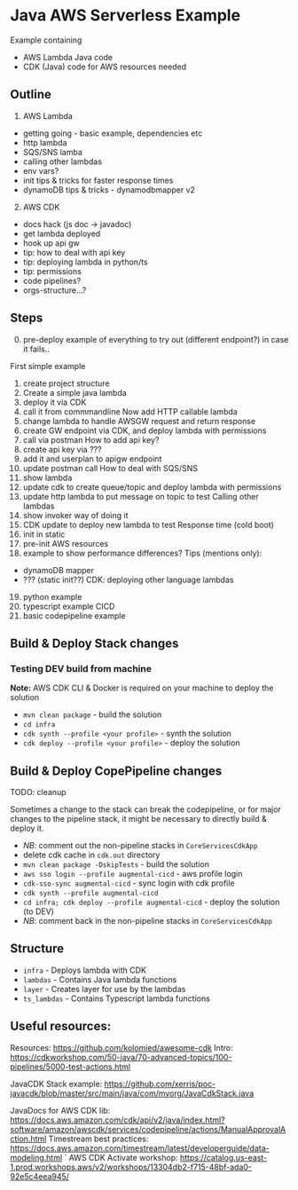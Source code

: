 # Java AWS Serverless Example
Example containing

* AWS Lambda Java code
* CDK (Java) code for AWS resources needed

## Outline

1. AWS Lambda
- getting going - basic example, dependencies etc
- http lambda
- SQS/SNS lamba
- calling other lambdas
- env vars?
- init tips & tricks for faster response times
- dynamoDB tips & tricks - dynamodbmapper v2

2. AWS CDK
- docs hack (js doc -> javadoc)
- get lambda deployed
- hook up api gw
- tip: how to deal with api key
- tip: deploying lambda in python/ts
- tip: permissions
- code pipelines?
- orgs-structure...?

## Steps
0. pre-deploy example of everything to try out (different endpoint?) in case it fails..

First simple example
1. create project structure
2. Create a simple java lambda
3. deploy it via CDK
4. call it from commmandline
Now add HTTP callable lambda
5. change lambda to handle AWSGW request and return response
6. create GW endpoint via CDK, and deploy lambda with permissions
7. call via postman
How to add api key?
8. create api key via ???
9. add it and userplan to apigw endpoint
10. update postman call
How to deal with SQS/SNS
11. show lambda
12. update cdk to create queue/topic and deploy lambda with permissions
13. update http lambda to put message on topic to test 
Calling other lambdas
14. show invoker way of doing it
15. CDK update to deploy new lambda to test
Response time (cold boot)
16. init in static
17. pre-init AWS resources
18. example to show performance differences?
Tips (mentions only):
- dynamoDB mapper
- ??? (static init??)
CDK: deploying other language lambdas
19. python example
20. typescript example
CICD
21. basic codepipeline example

## Build & Deploy Stack changes

### Testing DEV build from machine

**Note:** AWS CDK CLI & Docker is required on your machine to deploy the solution

- `mvn clean package` - build the solution
- `cd infra`
- `cdk synth --profile <your profile>` - synth the solution
- `cdk deploy --profile <your profile>` - deploy the solution


## Build & Deploy CopePipeline changes

TODO: cleanup 

Sometimes a change to the stack can break the codepipeline, or for major changes to the pipeline stack, it might be necessary to directly build & deploy it.

- *NB*: comment out the non-pipeline stacks in `CoreServicesCdkApp`
- delete cdk cache in `cdk.out` directory
- `mvn clean package -DskipTests` - build the solution
- `aws sso login --profile augmental-cicd` - aws profile login
- `cdk-sso-sync augmental-cicd` - sync login with cdk profile
- `cdk synth --profile augmental-cicd`
- `cd infra; cdk deploy --profile augmental-cicd` - deploy the solution (to DEV)
- *NB*: comment back in the non-pipeline stacks in `CoreServicesCdkApp`

## Structure

* `infra` - Deploys lambda with CDK
* `lambdas` - Contains Java lambda functions
* `layer` - Creates layer for use by the lambdas
* `ts_lambdas` - Contains Typescript lambda functions


## Useful resources:

Resources: https://github.com/kolomied/awesome-cdk
Intro: https://cdkworkshop.com/50-java/70-advanced-topics/100-pipelines/5000-test-actions.html

JavaCDK Stack example: https://github.com/xerris/poc-javacdk/blob/master/src/main/java/com/myorg/JavaCdkStack.java

JavaDocs for AWS CDK lib: https://docs.aws.amazon.com/cdk/api/v2/java/index.html?software/amazon/awscdk/services/codepipeline/actions/ManualApprovalAction.html
Timestream best practices: https://docs.aws.amazon.com/timestream/latest/developerguide/data-modeling.html
`
AWS CDK Activate workshop: https://catalog.us-east-1.prod.workshops.aws/v2/workshops/13304db2-f715-48bf-ada0-92e5c4eea945/
